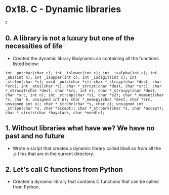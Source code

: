 # 0x18. C - Dynamic libraries

`C`

## 0. A library is not a luxury but one of the necessities of life
* Created the dynamic library libdynamic.so containing all the functions listed below:

`int _putchar(char c);
int _islower(int c);
int _isalpha(int c);
int _abs(int n);
int _isupper(int c);
int _isdigit(int c);
int _strlen(char *s);
void _puts(char *s);
char *_strcpy(char *dest, char *src);
int _atoi(char *s);
char *_strcat(char *dest, char *src);
char *_strncat(char *dest, char *src, int n);
char *_strncpy(char *dest, char *src, int n);
int _strcmp(char *s1, char *s2);
char *_memset(char *s, char b, unsigned int n);
char *_memcpy(char *dest, char *src, unsigned int n);
char *_strchr(char *s, char c);
unsigned int _strspn(char *s, char *accept);
char *_strpbrk(char *s, char *accept);
char *_strstr(char *haystack, char *needle);`

## 1. Without libraries what have we? We have no past and no future
* Wrote a script that creates a dynamic library called liball.so from all the .c files that are in the current directory.

## 2. Let's call C functions from Python
* Created a dynamic library that contains C functions that can be called from Python.
